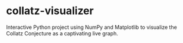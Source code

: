 # collatz-visualizer
Interactive Python project using NumPy and Matplotlib to visualize the Collatz Conjecture as a captivating live graph.
